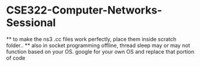 # CSE322-Computer-Networks-Sessional
** to make the ns3 .cc files work perfectly, place them inside scratch folder..
** also in socket programming offline, thread sleep may or may not function based on your OS. google for your own OS and replace that portion of code
